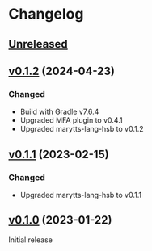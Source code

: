 Changelog
=========

[Unreleased]
------------

[v0.1.2] (2024-04-23)
---------------------

### Changed

- Build with Gradle v7.6.4
- Upgraded MFA plugin to v0.4.1
- Upgraded marytts-lang-hsb to v0.1.2

[v0.1.1] (2023-02-15)
---------------------

### Changed

- Upgraded marytts-lang-hsb to v0.1.1

[v0.1.0] (2023-01-22)
---------------------

Initial release

[Unreleased]: https://github.com/marytts/serbski-institut-hsb-data
[v0.1.2]: https://github.com/marytts/serbski-institut-hsb-data/releases/tag/v0.1.2
[v0.1.1]: https://github.com/marytts/serbski-institut-hsb-data/releases/tag/v0.1.1
[v0.1.0]: https://github.com/marytts/serbski-institut-hsb-data/releases/tag/v0.1.0
